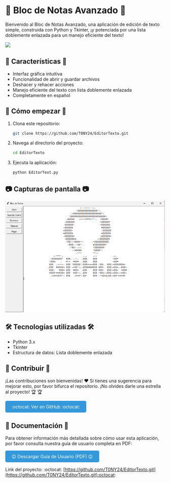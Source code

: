 #  :bookmark_tabs: Bloc de Notas Avanzado :bookmark_tabs:

Bienvenido al Bloc de Notas Avanzado, una aplicación de edición de texto simple, construida con Python y Tkinter, ¡y potenciada por una lista doblemente enlazada para un manejo eficiente del texto!

<img src="https://user-images.githubusercontent.com/74038190/212257472-08e52665-c503-4bd9-aa20-f5a4dae769b5.gif"  width="100">

## :file_folder: Características :file_folder:

- Interfaz gráfica intuitiva
- Funcionalidad de abrir y guardar archivos
- Deshacer y rehacer acciones
- Manejo eficiente del texto con lista doblemente enlazada
- Completamente en español

## :notebook_with_decorative_cover: Cómo empezar :notebook_with_decorative_cover:

1. Clona este repositorio:
    ```bash
    git clone https://github.com/T0NY24/EditorTexto.git
    ```
2. Navega al directorio del proyecto:
    ```bash
    cd EditorTexto
    ```
3. Ejecuta la aplicación:
    ```bash
    python EditorText.py
    ```

## :camera: Capturas de pantalla :camera:

<img src="img/EditorTexto.png" alt="Captura de pantalla 1" style="max-width: 100%;">


## 🛠️ Tecnologías utilizadas 🛠️

- Python 3.x
- Tkinter
- Estructura de datos: Lista doblemente enlazada

## :ledger: Contribuir :ledger:

¡Las contribuciones son bienvenidas! :hearts: Si tienes una sugerencia para mejorar esto, por favor bifurca el repositorio. ¡No olvides darle una estrella al proyecto! :trophy: :trophy:

<a href="https://github.com/T0NY24/EditorTexto.git" class="button" style="display: inline-block; padding: 10px 20px; background-color: #3498db; color: white; text-decoration: none; border-radius: 5px; transition: background-color 0.3s;">:octocat: Ver en GitHub :octocat: </a>

## 📄 Documentación 📄

Para obtener información más detallada sobre cómo usar esta aplicación, por favor consulta nuestra guía de usuario completa en PDF:

<a href="img/GPE2.pdf" class="button" style="display: inline-block; padding: 10px 20px; background-color: #3498db; color: white; text-decoration: none; border-radius: 5px; transition: background-color 0.3s;"> :wink: Descargar Guía de Usuario (PDF) :wink: </a>

Link del proyecto: :octocat: [https://github.com/T0NY24/EditorTexto.git](https://github.com/T0NY24/EditorTexto.git):octocat:
